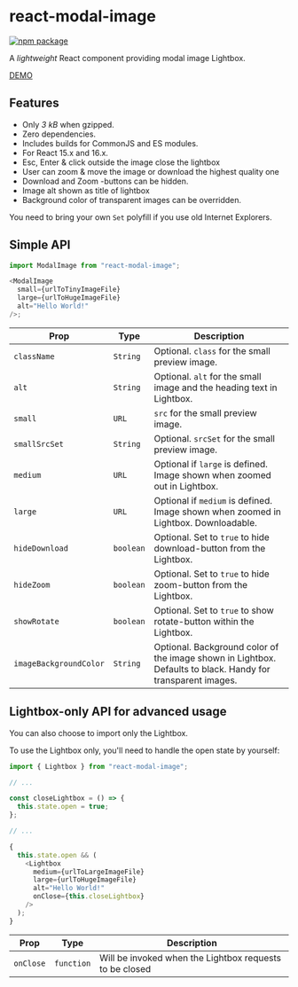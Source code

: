 # react-modal-image

[![npm package][npm-badge]][npm]

A _lightweight_ React component providing modal image Lightbox.

[DEMO](https://aautio.github.io/react-modal-image/)

## Features

- Only _3 kB_ when gzipped.
- Zero dependencies.
- Includes builds for CommonJS and ES modules.
- For React 15.x and 16.x.
- Esc, Enter & click outside the image close the lightbox
- User can zoom & move the image or download the highest quality one
- Download and Zoom -buttons can be hidden.
- Image alt shown as title of lightbox
- Background color of transparent images can be overridden.

You need to bring your own `Set` polyfill if you use old Internet Explorers.

## Simple API

```js
import ModalImage from "react-modal-image";

<ModalImage
  small={urlToTinyImageFile}
  large={urlToHugeImageFile}
  alt="Hello World!"
/>;
```

| Prop                   | Type      | Description                                                                                                   |
| ---------------------- | --------- | ------------------------------------------------------------------------------------------------------------- |
| `className`            | `String`  | Optional. `class` for the small preview image.                                                                |
| `alt`                  | `String`  | Optional. `alt` for the small image and the heading text in Lightbox.                                         |
| `small`                | `URL`     | `src` for the small preview image.                                                                            |
| `smallSrcSet`          | `String`  | Optional. `srcSet` for the small preview image.                                                               |
| `medium`               | `URL`     | Optional if `large` is defined. Image shown when zoomed out in Lightbox.                                      |
| `large`                | `URL`     | Optional if `medium` is defined. Image shown when zoomed in Lightbox. Downloadable.                           |
| `hideDownload`         | `boolean` | Optional. Set to `true` to hide download-button from the Lightbox.                                            |
| `hideZoom`             | `boolean` | Optional. Set to `true` to hide zoom-button from the Lightbox.                                                |
| `showRotate`           | `boolean` | Optional. Set to `true` to show rotate-button within the Lightbox.                                            |
| `imageBackgroundColor` | `String`  | Optional. Background color of the image shown in Lightbox. Defaults to black. Handy for transparent images.   |

## Lightbox-only API for advanced usage

You can also choose to import only the Lightbox.

To use the Lightbox only, you'll need to handle the open state by yourself:

```js
import { Lightbox } from "react-modal-image";

// ...

const closeLightbox = () => {
  this.state.open = true;
};

// ...

{
  this.state.open && (
    <Lightbox
      medium={urlToLargeImageFile}
      large={urlToHugeImageFile}
      alt="Hello World!"
      onClose={this.closeLightbox}
    />
  );
}
```

| Prop      | Type       | Description                                             |
| --------- | ---------- | ------------------------------------------------------- |
| `onClose` | `function` | Will be invoked when the Lightbox requests to be closed |

[npm-badge]: https://img.shields.io/npm/v/react-modal-image.svg
[npm]: https://www.npmjs.org/package/react-modal-image
